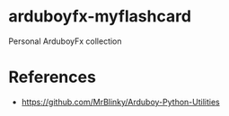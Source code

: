 # arduboyfx-myflashcard
Personal ArduboyFx collection 


# References
* https://github.com/MrBlinky/Arduboy-Python-Utilities
